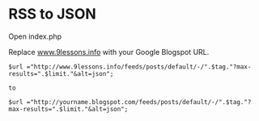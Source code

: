# RSS to JSON 

Open index.php

Replace www.9lessons.info with your Google Blogspot URL. 

```
$url ="http://www.9lessons.info/feeds/posts/default/-/".$tag."?max-results=".$limit."&alt=json";

to

$url ="http://yourname.blogspot.com/feeds/posts/default/-/".$tag."?max-results=".$limit."&alt=json";
```
